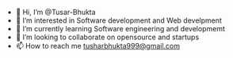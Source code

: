 - 👋 Hi, I’m @Tusar-Bhukta
- 👀 I’m interested in Software development and Web develpment
- 🌱 I’m currently learning Software engineering and developmemt
- 💞️ I’m looking to collaborate on opensource and startups
- 📫 How to reach me tusharbhukta999@gmail.com

<!---
Tusar-Bhukta/Tusar-Bhukta is a ✨ special ✨ repository because its `README.md` (this file) appears on your GitHub profile.
You can click the Preview link to take a look at your changes.
--->
